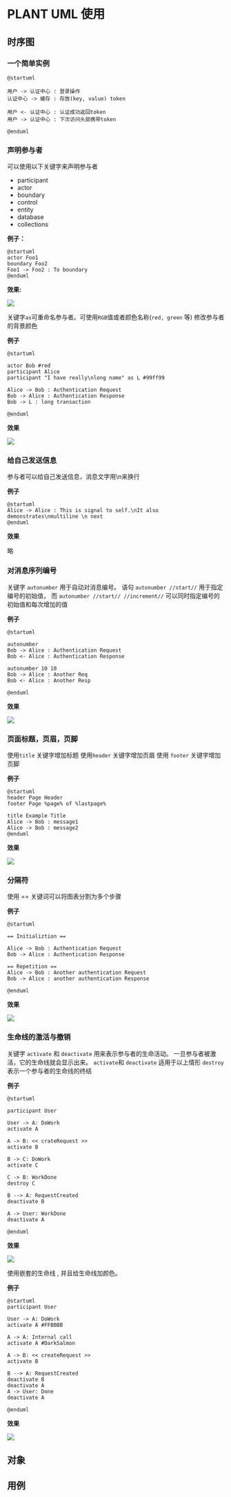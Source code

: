 # PLANT UML 使用 


## 时序图 

### 一个简单实例
```
@startuml

用户 -> 认证中心 : 登录操作
认证中心 -> 缓存 : 存放(key, value) token

用户 <- 认证中心 : 认证成功返回token
用户 -> 认证中心 : 下次访问头部携带token

@enduml
```

### 声明参与者


可以使用以下关键字来声明参与者 

- participant 
- actor
- boundary 
- control 
- entity 
- database 
- collections 

**例子：**

```puml
@startuml
actor Foo1
boundary Foo2
Foo1 -> Foo2 : To boundary  
@enduml 
```

**效果:**

![](pictures/uml_participant.png)



关键字`as`可重命名参与者。可使用`RGB`值或者颜色名称(`red, green` 等) 修改参与者的背景颜色


**例子**

```
@startuml

actor Bob #red
participant Alice
participant "I have really\nlong name" as L #99ff99

Alice -> Bob : Authentication Request
Bob -> Alice : Authentication Response
Bob -> L : long transaction

@enduml
```
**效果** 


![](pictures/uml_colorAndAs.png)


### 给自己发送信息 

参与者可以给自己发送信息，消息文字用\n来换行

**例子**
```
@startuml
Alice -> Alice : This is signal to self.\nIt also demonstrates\nmultiline \n next
@enduml
```

**效果**

略

### 对消息序列编号 

关键字 `autonumber` 用于自动对消息编号。 
语句 `autonumber //start//`  用于指定编号的初始值， 而 `autonumber //start// //increment//` 可以同时指定编号的初始值和每次增加的值 

**例子**

```
@startuml

autonumber
Bob -> Alice : Authentication Request
Bob <- Alice : Authentication Response

autonumber 10 10
Bob -> Alice : Another Req
Bob <- Alice : Another Resp

@enduml
```
 

**效果**

![](pictures/uml_autoNumber.png)



### 页面标题，页眉，页脚 

使用`title` 关键字增加标题 
使用`header` 关键字增加页眉 
使用 `footer` 关键字增加页脚 


**例子**

```
@startuml
header Page Header
footer Page %page% of %lastpage%

title Example Title
Alice -> Bob : message1
Alice -> Bob : message2 
@enduml 
```

**效果** 


![](https://s.plantuml.com/imgw/img-0f159e2c33f3bd539e499cda2ad28edc.webp)


### 分隔符 

使用 == 关键词可以将图表分割为多个步骤 

**例子** 

```
@startuml

== Initializtion ==

Alice -> Bob : Authentication Request
Bob -> Alice : Authentication Response

== Repetition ==
Alice -> Bob : Another authentication Request
Bob -> Alice : another authentication Response

@enduml
```

**效果** 

![](https://s.plantuml.com/imgw/img-21784a4892cb6b9df9d8f2fb21ae7c93.webp)


### 生命线的激活与撤销 


关键字 `activate` 和 `deactivate` 用来表示参与者的生命活动。
一旦参与者被激活，它的生命线就会显示出来。
`activate`和 `deactivate` 适用于以上情形
`destroy` 表示一个参与者的生命线的终结  


**例子**

```
@startuml

participant User

User -> A: DoWork
activate A

A -> B: << crateRequest >> 
activate B

B -> C: DoWork
activate C

C -> B: WorkDone 
destroy C

B --> A: RequestCreated 
deactivate B

A -> User: WorkDone
deactivate A  

@enduml
```

**效果**

![](https://s.plantuml.com/imgw/img-4db0c8d7af6df444dc949d468f1a36ac.webp)


使用嵌套的生命线 , 并且给生命线加颜色。

**例子**

```
@startuml
participant User

User -> A: DoWork
activate A #FFBBBB

A -> A: Internal call
activate A #DarkSalmon

A -> B: << createRequest >>
activate B

B --> A: RequestCreated
deactivate B
deactivate A
A -> User: Done
deactivate A

@enduml
```

**效果**


![](https://s.plantuml.com/imgw/img-df80808564119a521eaef2a914d6fd86.webp)







## 对象 



## 用例 



